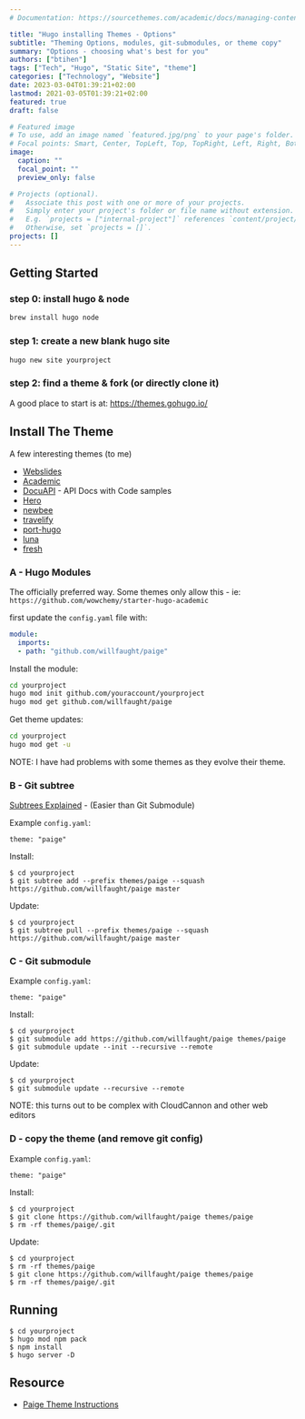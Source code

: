 ```yaml
---
# Documentation: https://sourcethemes.com/academic/docs/managing-content/

title: "Hugo installing Themes - Options"
subtitle: "Theming Options, modules, git-submodules, or theme copy"
summary: "Options - choosing what's best for you"
authors: ["btihen"]
tags: ["Tech", "Hugo", "Static Site", "theme"]
categories: ["Technology", "Website"]
date: 2023-03-04T01:39:21+02:00
lastmod: 2021-03-05T01:39:21+02:00
featured: true
draft: false

# Featured image
# To use, add an image named `featured.jpg/png` to your page's folder.
# Focal points: Smart, Center, TopLeft, Top, TopRight, Left, Right, BottomLeft, Bottom, BottomRight.
image:
  caption: ""
  focal_point: ""
  preview_only: false

# Projects (optional).
#   Associate this post with one or more of your projects.
#   Simply enter your project's folder or file name without extension.
#   E.g. `projects = ["internal-project"]` references `content/project/deep-learning/index.md`.
#   Otherwise, set `projects = []`.
projects: []
---
```


## Getting Started

### step 0: install hugo & node

```bash
brew install hugo node
```

### step 1: create a new blank hugo site

```bash
hugo new site yourproject
```

### step 2: find a theme & fork (or directly clone it)

A good place to start is at: https://themes.gohugo.io/

## Install The Theme

A few interesting themes (to me)
* [Webslides](https://themes.gohugo.io/themes/hugo-webslides/)
* [Academic](https://themes.gohugo.io/themes/starter-hugo-academic/)
* [DocuAPI](https://themes.gohugo.io/themes/docuapi/) - API Docs with Code samples
* [Hero](https://themes.gohugo.io/themes/hugo-hero-theme/)
* [newbee](https://themes.gohugo.io/themes/newbee/)
* [travelify](https://themes.gohugo.io/themes/hugo-travelify-theme/)
* [port-hugo](https://themes.gohugo.io/themes/port-hugo/)
* [luna](https://themes.gohugo.io/themes/hugo-theme-luna/)
* [fresh](https://themes.gohugo.io/themes/hugo-fresh/)


### A - Hugo Modules

The officially preferred way. Some themes only allow this - ie: `https://github.com/wowchemy/starter-hugo-academic`

first update the `config.yaml` file with:

```yaml
module:
  imports:
  - path: "github.com/willfaught/paige"
```

Install the module:

```bash
cd yourproject
hugo mod init github.com/youraccount/yourproject
hugo mod get github.com/willfaught/paige
```

Get theme updates:
```bash
cd yourproject
hugo mod get -u
```

NOTE: I have had problems with some themes as they evolve their theme.

### B - Git subtree

[Subtrees Explained](https://www.atlassian.com/git/tutorials/git-subtree) - (Easier than Git Submodule)

Example `config.yaml`:
```
theme: "paige"
```
Install:
```
$ cd yourproject
$ git subtree add --prefix themes/paige --squash https://github.com/willfaught/paige master
```

Update:
```
$ cd yourproject
$ git subtree pull --prefix themes/paige --squash https://github.com/willfaught/paige master
```

### C - Git submodule

Example `config.yaml`:

```
theme: "paige"
```

Install:
```
$ cd yourproject
$ git submodule add https://github.com/willfaught/paige themes/paige
$ git submodule update --init --recursive --remote
```

Update:
```
$ cd yourproject
$ git submodule update --recursive --remote
```

NOTE: this turns out to be complex with CloudCannon and other web editors

### D - copy the theme (and remove git config)

Example `config.yaml`:
```
theme: "paige"
```

Install:
```
$ cd yourproject
$ git clone https://github.com/willfaught/paige themes/paige
$ rm -rf themes/paige/.git
```

Update:
```
$ cd yourproject
$ rm -rf themes/paige
$ git clone https://github.com/willfaught/paige themes/paige
$ rm -rf themes/paige/.git
```

## Running

```
$ cd yourproject
$ hugo mod npm pack
$ npm install
$ hugo server -D
```

## Resource

* [Paige Theme Instructions](https://github.com/willfaught/paige)
